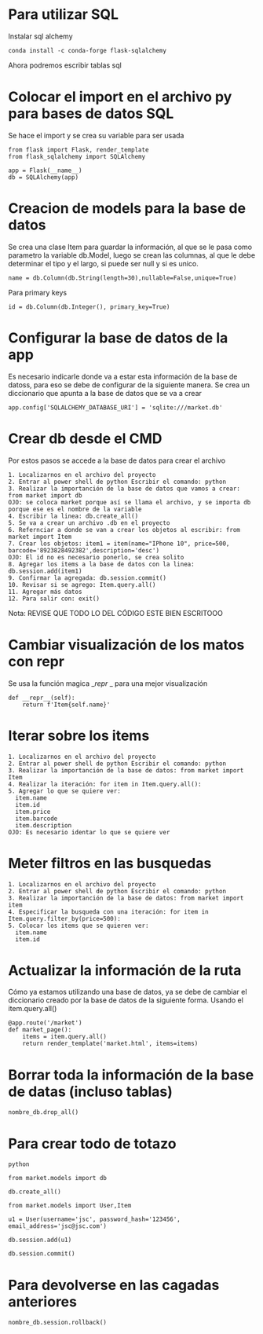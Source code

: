 # Para utilizar SQL

Instalar sql alchemy

```
conda install -c conda-forge flask-sqlalchemy
```

Ahora podremos escribir tablas sql

# Colocar el import en el archivo py para bases de datos SQL

Se hace el import y se crea su variable para ser usada

```
from flask import Flask, render_template
from flask_sqlalchemy import SQLAlchemy

app = Flask(__name__)
db = SQLAlchemy(app)
```

# Creacion de models para la base de datos

Se crea una clase Item para guardar la información, al que se le pasa como parametro la variable db.Model, luego se crean las columnas, al que le debe determinar el tipo y el largo, si puede ser null y si es unico.

```
name = db.Column(db.String(length=30),nullable=False,unique=True)
```

Para primary keys

```
id = db.Column(db.Integer(), primary_key=True)
```

# Configurar la base de datos de la app

Es necesario indicarle donde va a estar esta información de la base de datoss, para eso se debe de configurar de la siguiente manera. Se crea un diccionario que apunta a la base de datos que se va a crear

```
app.config['SQLALCHEMY_DATABASE_URI'] = 'sqlite:///market.db'
```

# Crear db desde el CMD

Por estos pasos se accede a la base de datos para crear el archivo

```
1. Localizarnos en el archivo del proyecto
2. Entrar al power shell de python Escribir el comando: python
3. Realizar la importanción de la base de datos que vamos a crear: from market import db
OJO: se coloca market porque así se llama el archivo, y se importa db porque ese es el nombre de la variable
4. Escribir la linea: db.create_all()
5. Se va a crear un archivo .db en el proyecto
6. Refernciar a donde se van a crear los objetos al escribir: from market import Item
7. Crear los objetos: item1 = item(name="IPhone 10", price=500, barcode='8923828492382',description='desc')
OJO: El id no es necesario ponerlo, se crea solito
8. Agregar los items a la base de datos con la linea: db.session.add(item1)
9. Confirmar la agregada: db.session.commit()
10. Revisar si se agrego: Item.query.all()
11. Agregar más datos
12. Para salir con: exit()
```

Nota: REVISE QUE TODO LO DEL CÓDIGO ESTE BIEN ESCRITOOO

# Cambiar visualización de los matos con __repr__

Se usa la función magica __repr_ _ para una mejor visualización

```
def __repr__(self):
    return f'Item{self.name}'
```

# Iterar sobre los items

```
1. Localizarnos en el archivo del proyecto
2. Entrar al power shell de python Escribir el comando: python
3. Realizar la importanción de la base de datos: from market import Item
4. Realizar la iteración: for item in Item.query.all():
5. Agregar lo que se quiere ver: 
  item.name
  item.id
  item.price
  item.barcode
  item.description
OJO: Es necesario identar lo que se quiere ver
```

# Meter filtros en las busquedas

```
1. Localizarnos en el archivo del proyecto
2. Entrar al power shell de python Escribir el comando: python
3. Realizar la importanción de la base de datos: from market import item
4. Especificar la busqueda con una iteración: for item in Item.query.filter_by(price=500):
5. Colocar los items que se quieren ver: 
  item.name
  item.id
```

# Actualizar la información de la ruta

Cómo ya estamos utilizando una base de datos, ya se debe de cambiar el diccionario creado por la base de datos de la siguiente forma. Usando el item.query.all()

```
@app.route('/market')
def market_page():
    items = item.query.all()
    return render_template('market.html', items=items)
```

# Borrar toda la información de la base de datas (incluso tablas)

```
nombre_db.drop_all()
```

# Para crear todo de totazo

```
python

from market.models import db

db.create_all()

from market.models import User,Item

u1 = User(username='jsc', password_hash='123456', email_address='jsc@jsc.com')

db.session.add(u1)

db.session.commit()
```

# Para devolverse en las cagadas anteriores

```
nombre_db.session.rollback()
```

